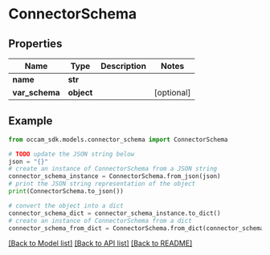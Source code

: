 # ConnectorSchema


## Properties

Name | Type | Description | Notes
------------ | ------------- | ------------- | -------------
**name** | **str** |  | 
**var_schema** | **object** |  | [optional] 

## Example

```python
from occam_sdk.models.connector_schema import ConnectorSchema

# TODO update the JSON string below
json = "{}"
# create an instance of ConnectorSchema from a JSON string
connector_schema_instance = ConnectorSchema.from_json(json)
# print the JSON string representation of the object
print(ConnectorSchema.to_json())

# convert the object into a dict
connector_schema_dict = connector_schema_instance.to_dict()
# create an instance of ConnectorSchema from a dict
connector_schema_from_dict = ConnectorSchema.from_dict(connector_schema_dict)
```
[[Back to Model list]](../README.md#documentation-for-models) [[Back to API list]](../README.md#documentation-for-api-endpoints) [[Back to README]](../README.md)


